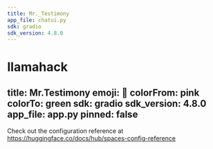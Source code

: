 ```yaml
---
title: Mr._Testimony
app_file: chatui.py
sdk: gradio
sdk_version: 4.8.0
---
```

# llamahack
title: Mr.Testimony
emoji: 🐠
colorFrom: pink
colorTo: green
sdk: gradio
sdk_version: 4.8.0
app_file: app.py
pinned: false
---

Check out the configuration reference at https://huggingface.co/docs/hub/spaces-config-reference

